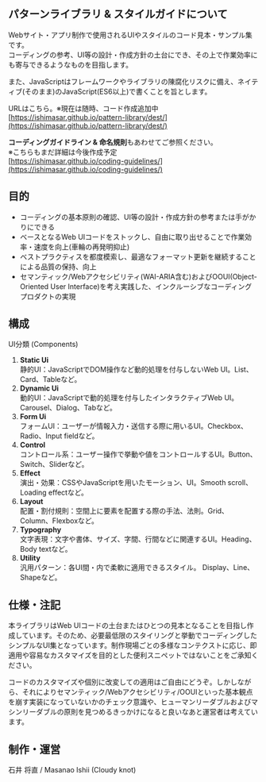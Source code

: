 ## パターンライブラリ & スタイルガイドについて

Webサイト・アプリ制作で使用されるUIやスタイルのコード見本・サンプル集です。  
コーディングの参考、UI等の設計・作成方針の土台にでき、その上で作業効率にも寄与できるようなものを目指します。

また、JavaScriptはフレームワークやライブラリの陳腐化リスクに備え、ネイティブ(そのまま)のJavaScript(ES6以上)で書くことを旨とします。

URLはこちら。※現在は随時、コード作成追加中  
[https://ishimasar.github.io/pattern-library/dest/](https://ishimasar.github.io/pattern-library/dest/)

**コーディングガイドライン & 命名規則**もあわせてご参照ください。  
※こちらもまだ詳細は今後作成予定  
[https://ishimasar.github.io/coding-guidelines/](https://ishimasar.github.io/coding-guidelines/)

## 目的

- コーディングの基本原則の確認、UI等の設計・作成方針の参考または手がかりにできる
- ベースとなるWeb UIコードをストックし、自由に取り出せることで作業効率・速度を向上(車輪の再発明抑止)
- ベストプラクティスを都度模索し、最適なフォーマット更新を継続することによる品質の保持、向上
- セマンティック/Webアクセシビリティ(WAI-ARIA含む)およびOOUI(Object-Oriented User Interface)を考え実践した、インクルーシブなコーディングプロダクトの実現

## 構成

UI分類 (Components)
 1. **Static Ui**  
   静的UI：JavaScriptでDOM操作など動的処理を付与しないWeb UI。List、Card、Tableなど。
 2. **Dynamic Ui**  
   動的UI：JavaScriptで動的処理を付与したインタラクティブWeb UI。Carousel、Dialog、Tabなど。
 3. **Form Ui**  
   フォームUI：ユーザーが情報入力・送信する際に用いるUI。Checkbox、Radio、Input fieldなど。
 4. **Control**  
   コントロール系：ユーザー操作で挙動や値をコントロールするUI。Button、Switch、Sliderなど。
 5. **Effect**  
   演出・効果：CSSやJavaScriptを用いたモーション、UI。Smooth scroll、Loading effectなど。
 6. **Layout**  
   配置・割付規則：空間上に要素を配置する際の手法、法則。Grid、Column、Flexboxなど。
 7. **Typography**  
   文字表現：文字や書体、サイズ、字間、行間などに関連するUI。Heading、Body textなど。
 8. **Utility**  
   汎用パターン：各UI間・内で柔軟に適用できるスタイル。 Display、Line、Shapeなど。

## 仕様・注記

本ライブラリはWeb UIコードの土台またはひとつの見本となることを目指し作成しています。そのため、必要最低限のスタイリングと挙動でコーディングしたシンプルなUI集となっています。制作現場ごとの多様なコンテクストに応じ、即適用や容易なカスタマイズを目的とした便利スニペットではないことをご承知ください。

コードのカスタマイズや個別に改変しての適用はご自由にどうぞ。しかしながら、それによりセマンティック/Webアクセシビリティ/OOUIといった基本観点を崩す実装になっていないかのチェック意識や、ヒューマンリーダブルおよびマシンリーダブルの原則を見つめるきっかけになると良いなあと運営者は考えています。

## 制作・運営

石井 将直 / Masanao Ishii (Cloudy knot)
